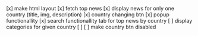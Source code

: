 [x] make html layout
[x] fetch top news
[x] display news for only one country (title, img, description)
[x] country changing btn 
[x] popup functionallity
[x] search functionallity tab for top news by country
[ ] display categories for given country
[ ] 
[ ] make country btn disabled